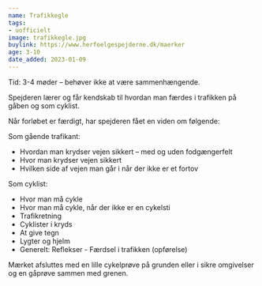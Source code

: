 ```yaml
---
name: Trafikkegle
tags:
- uofficielt
image: trafikkegle.jpg
buylink: https://www.herfoelgespejderne.dk/maerker
age: 3-10
date_added: 2023-01-09
---
```

Tid: 3-4 møder – behøver ikke at være sammenhængende.

Spejderen lærer og får kendskab til hvordan man færdes i trafikken på gåben og som cyklist.

Når forløbet er færdigt, har spejderen fået en viden om følgende:

Som gående trafikant:
- Hvordan man krydser vejen sikkert – med og uden fodgængerfelt
- Hvor man krydser vejen sikkert
- Hvilken side af vejen man går i når der ikke er et fortov

Som cyklist:
- Hvor man må cykle
- Hvor man må cykle, når der ikke er en cykelsti
- Trafikretning
- Cyklister i kryds
- At give tegn
- Lygter og hjelm
- Generelt: Reflekser - Færdsel i trafikken (opførelse)

Mærket afsluttes med en lille cykelprøve på grunden eller i sikre omgivelser
og en gåprøve sammen med grenen.
